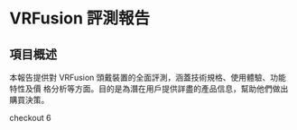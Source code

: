 # VRFusion 評測報告

## 項目概述
本報告提供對 VRFusion 頭戴裝置的全面評測，涵蓋技術規格、使用體驗、功能特性及價
格分析等方面。目的是為潛在用戶提供詳盡的產品信息，幫助他們做出購買決策。

checkout 6